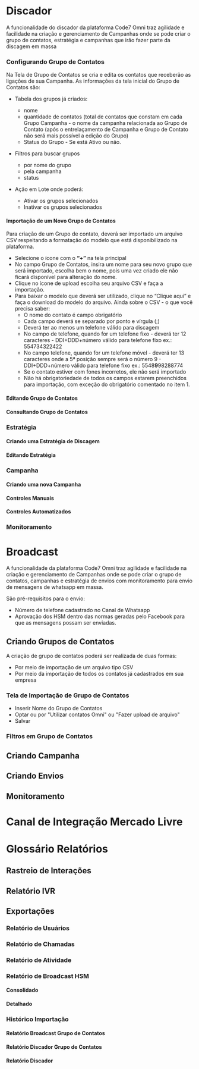 # Discador

A funcionalidade do discador da plataforma Code7 Omni traz agilidade e facilidade na criação e gerenciamento de Campanhas onde se pode criar o grupo de contatos, estratégia e campanhas que irão fazer parte da discagem em massa

### Configurando Grupo de Contatos
Na Tela de Grupo de Contatos se cria e edita os contatos que receberão as ligações de sua Campanha. 
As informações da tela inicial do Grupo de Contatos são: 

* Tabela dos grupos já criados:
    - nome
    - quantidade de contatos (total de contatos que constam em cada Grupo Campanha - o nome da campanha relacionada ao Grupo de Contato (após o entrelaçamento de Campanha e Grupo de Contato não será mais possível a edição do Grupo)
    - Status do Grupo - Se está Ativo ou não.

* Filtros para buscar grupos
    - por nome do grupo
    - pela campanha
    - status 

* Ação em Lote onde poderá:
    - Ativar os grupos selecionados
    - Inativar os grupos selecionados 

#### Importação de um Novo Grupo de Contatos
Para criação de um Grupo de contato, deverá ser importado um arquivo CSV respeitando a formatação do modelo que está disponibilizado na plataforma.
 - Selecione o ícone com o **“+”** na tela principal
 - No campo Grupo de Contatos, insira um nome para seu novo grupo que será importado, escolha bem o nome, pois uma vez criado ele não ficará disponível para alteração do nome.
 - Clique no ícone de upload escolha seu arquivo CSV e faça a importação.
 - Para baixar o modelo que deverá ser utilizado, clique no “Clique aqui” e faça o download do modelo do arquivo.
 Ainda sobre o CSV - o que você precisa saber:
    - O nome do contato é campo obrigatório
    - Cada campo deverá se separado por ponto e vírgula (;)
    - Deverá ter ao menos um telefone válido para discagem
    - No campo de telefone, quando for um telefone fixo - deverá ter 12 caracteres - DDI+DDD+número válido para telefone fixo ex.: 554734322422
    - No campo telefone, quando for um telefone móvel - deverá ter 13 caracteres onde a 5ª posição sempre será o número 9 - DDI+DDD+número válido para telefone fixo ex.: 5548**9**98288774
    - Se o contato estiver com fones incorretos, ele não será importado
    - Não há obrigatoriedade de todos os campos estarem preenchidos para importação, com exceção do obrigatório comentado no item 1. 
#### Editando Grupo de Contatos
#### Consultando Grupo de Contatos
### Estratégia
#### Criando uma Estratégia de Discagem
#### Editando Estratégia
### Campanha
#### Criando uma nova Campanha
#### Controles Manuais
#### Controles Automatizados
### Monitoramento
# Broadcast
A funcionalidade da plataforma Code7 Omni traz agilidade e facilidade na criação e gerenciamento de Campanhas onde se pode criar o grupo de contatos, campanhas e estratégia de envios com monitoramento para envio de mensagens de whatsapp em massa.

São pré-requisitos para o envio:
- Número de telefone cadastrado no Canal de Whatsapp
- Aprovação dos HSM dentro das normas geradas pelo Facebook para que as mensagens possam ser enviadas.
    
## Criando Grupos de Contatos
A criação de grupo de contatos poderá ser realizada de duas formas:
- Por meio de importação de um arquivo tipo CSV
- Por meio da importação de todos os contatos já cadastrados em sua empresa
  
### Tela de Importação de Grupo de Contatos
- Inserir Nome do Grupo de Contatos
- Optar ou por "Utilizar contatos Omni" ou "Fazer upload de arquivo"
- Salvar

### Filtros em Grupo de Contatos
## Criando Campanha
## Criando Envios
## Monitoramento
# Canal de Integração Mercado Livre
# Glossário Relatórios
## Rastreio de Interações
## Relatório IVR
## Exportações
### Relatório de Usuários
### Relatório de Chamadas
### Relatório de Atividade
### Relatório de Broadcast HSM
#### Consolidado
#### Detalhado
### Histórico Importação
#### Relatório Broadcast Grupo de Contatos
#### Relatório Discador Grupo de Contatos
#### Relatório Discador


